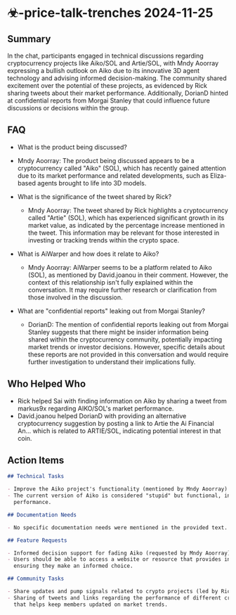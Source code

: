 # ☣-price-talk-trenches 2024-11-25

## Summary

In the chat, participants engaged in technical discussions regarding cryptocurrency projects like Aiko/SOL and
Artie/SOL, with Mndy Aoorray expressing a bullish outlook on Aiko due to its innovative 3D agent technology and advising
informed decision-making. The community shared excitement over the potential of these projects, as evidenced by Rick
sharing tweets about their market performance. Additionally, DorianD hinted at confidential reports from Morgai Stanley
that could influence future discussions or decisions within the group.

## FAQ

- What is the product being discussed?
- Mndy Aoorray: The product being discussed appears to be a cryptocurrency called "Aiko" (SOL), which has recently
  gained attention due to its market performance and related developments, such as Eliza-based agents brought to life
  into 3D models.

- What is the significance of the tweet shared by Rick?

    - Mndy Aoorray: The tweet shared by Rick highlights a cryptocurrency called "Artie" (SOL), which has experienced
      significant growth in its market value, as indicated by the percentage increase mentioned in the tweet. This
      information may be relevant for those interested in investing or tracking trends within the crypto space.

- What is AiWarper and how does it relate to Aiko?

    - Mndy Aoorray: AiWarper seems to be a platform related to Aiko (SOL), as mentioned by David.joanou in their
      comment. However, the context of this relationship isn't fully explained within the conversation. It may require
      further research or clarification from those involved in the discussion.

- What are "confidential reports" leaking out from Morgai Stanley?
    - DorianD: The mention of confidential reports leaking out from Morgai Stanley suggests that there might be insider
      information being shared within the cryptocurrency community, potentially impacting market trends or investor
      decisions. However, specific details about these reports are not provided in this conversation and would require
      further investigation to understand their implications fully.

## Who Helped Who

- Rick helped Sai with finding information on Aiko by sharing a tweet from markus9x regarding AIKO/SOL's market
  performance.
- David.joanou helped DorianD with providing an alternative cryptocurrency suggestion by posting a link to Artie the Ai Financial An... which is related to ARTIE/SOL, indicating potential interest in that coin.

## Action Items

```markdown
## Technical Tasks

- Improve the Aiko project's functionality (mentioned by Mndy Aoorray)
- The current version of Aiko is considered "stupid" but functional, indicating a need to enhance its features or
  performance.

## Documentation Needs

- No specific documentation needs were mentioned in the provided text.

## Feature Requests

- Informed decision support for fading Aiko (requested by Mndy Aoorray)
- Users should be able to access a website or resource that provides information before deciding to fade on Aiko,
  ensuring they make an informed choice.

## Community Tasks

- Share updates and pump signals related to crypto projects (led by Rick)
- Sharing of tweets and links regarding the performance of different cryptocurrencies like Artie/SOL is a community task
  that helps keep members updated on market trends.
```
